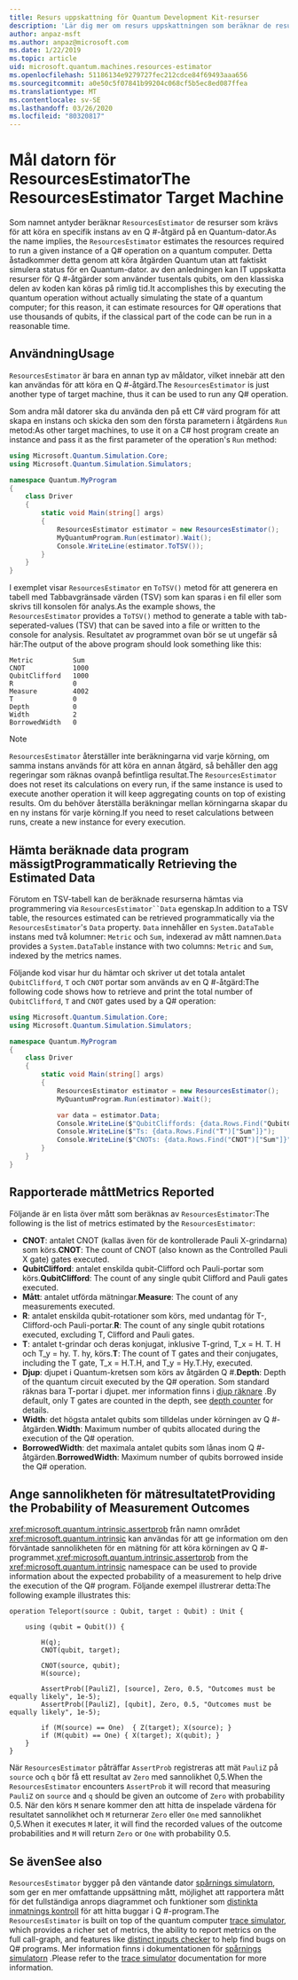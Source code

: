 ```yaml
---
title: Resurs uppskattning för Quantum Development Kit-resurser
description: 'Lär dig mer om resurs uppskattningen som beräknar de resurser som krävs för att köra en specifik instans av en Q #-åtgärd på en Quantum-dator.'
author: anpaz-msft
ms.author: anpaz@microsoft.com
ms.date: 1/22/2019
ms.topic: article
uid: microsoft.quantum.machines.resources-estimator
ms.openlocfilehash: 51186134e9279727fec212cdce84f69493aaa656
ms.sourcegitcommit: a0e50c5f07841b99204c068cf5b5ec8ed087ffea
ms.translationtype: MT
ms.contentlocale: sv-SE
ms.lasthandoff: 03/26/2020
ms.locfileid: "80320817"
---
```

# <a name="the-resourcesestimator-target-machine"></a><span data-ttu-id="aec04-103">Mål datorn för ResourcesEstimator</span><span class="sxs-lookup"><span data-stu-id="aec04-103">The ResourcesEstimator Target Machine</span></span>

<span data-ttu-id="aec04-104">Som namnet antyder beräknar `ResourcesEstimator` de resurser som krävs för att köra en specifik instans av en Q #-åtgärd på en Quantum-dator.</span><span class="sxs-lookup"><span data-stu-id="aec04-104">As the name implies, the `ResourcesEstimator` estimates the resources required to run a given instance of a Q# operation on a quantum computer.</span></span>
<span data-ttu-id="aec04-105">Detta åstadkommer detta genom att köra åtgärden Quantum utan att faktiskt simulera status för en Quantum-dator. av den anledningen kan IT uppskatta resurser för Q #-åtgärder som använder tusentals qubits, om den klassiska delen av koden kan köras på rimlig tid.</span><span class="sxs-lookup"><span data-stu-id="aec04-105">It accomplishes this by executing the quantum operation without actually simulating the state of a quantum computer; for this reason, it can estimate resources for Q# operations that use thousands of qubits, if the classical part of the code can be run in a reasonable time.</span></span>

## <a name="usage"></a><span data-ttu-id="aec04-106">Användning</span><span class="sxs-lookup"><span data-stu-id="aec04-106">Usage</span></span>

<span data-ttu-id="aec04-107">`ResourcesEstimator` är bara en annan typ av måldator, vilket innebär att den kan användas för att köra en Q #-åtgärd.</span><span class="sxs-lookup"><span data-stu-id="aec04-107">The `ResourcesEstimator` is just another type of target machine, thus it can be used to run any Q# operation.</span></span> 

<span data-ttu-id="aec04-108">Som andra mål datorer ska du använda den på ett C# värd program för att skapa en instans och skicka den som den första parametern i åtgärdens `Run` metod:</span><span class="sxs-lookup"><span data-stu-id="aec04-108">As other target machines, to use it on a C# host program create an instance and pass it as the first parameter of the operation's `Run` method:</span></span>

```csharp
using Microsoft.Quantum.Simulation.Core;
using Microsoft.Quantum.Simulation.Simulators;

namespace Quantum.MyProgram
{
    class Driver
    {
        static void Main(string[] args)
        {
            ResourcesEstimator estimator = new ResourcesEstimator();
            MyQuantumProgram.Run(estimator).Wait();
            Console.WriteLine(estimator.ToTSV());
        }
    }
}
```

<span data-ttu-id="aec04-109">I exemplet visar `ResourcesEstimator` en `ToTSV()` metod för att generera en tabell med Tabbavgränsade värden (TSV) som kan sparas i en fil eller som skrivs till konsolen för analys.</span><span class="sxs-lookup"><span data-stu-id="aec04-109">As the example shows, the `ResourcesEstimator` provides a `ToTSV()` method to generate a table with tab-seperated-values (TSV) that can be saved into a file or written to the console for analysis.</span></span> <span data-ttu-id="aec04-110">Resultatet av programmet ovan bör se ut ungefär så här:</span><span class="sxs-lookup"><span data-stu-id="aec04-110">The output of the above program should look something like this:</span></span>

```Output
Metric          Sum
CNOT            1000
QubitClifford   1000
R               0
Measure         4002
T               0
Depth           0
Width           2
BorrowedWidth   0
```

> [!NOTE]
> <span data-ttu-id="aec04-111">`ResourcesEstimator` återställer inte beräkningarna vid varje körning, om samma instans används för att köra en annan åtgärd, så behåller den agg regeringar som räknas ovanpå befintliga resultat.</span><span class="sxs-lookup"><span data-stu-id="aec04-111">The `ResourcesEstimator` does not reset its calculations on every run, if the same instance is used to execute another operation it will keep aggregating counts on top of existing results.</span></span>
> <span data-ttu-id="aec04-112">Om du behöver återställa beräkningar mellan körningarna skapar du en ny instans för varje körning.</span><span class="sxs-lookup"><span data-stu-id="aec04-112">If you need to reset calculations between runs, create a new instance for every execution.</span></span>


## <a name="programmatically-retrieving-the-estimated-data"></a><span data-ttu-id="aec04-113">Hämta beräknade data program mässigt</span><span class="sxs-lookup"><span data-stu-id="aec04-113">Programmatically Retrieving the Estimated Data</span></span>

<span data-ttu-id="aec04-114">Förutom en TSV-tabell kan de beräknade resurserna hämtas via programmering via `ResourcesEstimator``Data` egenskap.</span><span class="sxs-lookup"><span data-stu-id="aec04-114">In addition to a TSV table, the resources estimated can be retrieved programmatically via the `ResourcesEstimator`'s `Data` property.</span></span> <span data-ttu-id="aec04-115">`Data` innehåller en `System.DataTable` instans med två kolumner: `Metric` och `Sum`, indexerad av mått namnen.</span><span class="sxs-lookup"><span data-stu-id="aec04-115">`Data` provides a `System.DataTable` instance with two columns: `Metric` and `Sum`, indexed by the metrics names.</span></span>

<span data-ttu-id="aec04-116">Följande kod visar hur du hämtar och skriver ut det totala antalet `QubitClifford`, `T` och `CNOT` portar som används av en Q #-åtgärd:</span><span class="sxs-lookup"><span data-stu-id="aec04-116">The following code shows how to retrieve and print the total number of `QubitClifford`, `T` and `CNOT` gates used by a Q# operation:</span></span>

```csharp
using Microsoft.Quantum.Simulation.Core;
using Microsoft.Quantum.Simulation.Simulators;

namespace Quantum.MyProgram
{
    class Driver
    {
        static void Main(string[] args)
        {
            ResourcesEstimator estimator = new ResourcesEstimator();
            MyQuantumProgram.Run(estimator).Wait();

            var data = estimator.Data;
            Console.WriteLine($"QubitCliffords: {data.Rows.Find("QubitClifford")["Sum"]}");
            Console.WriteLine($"Ts: {data.Rows.Find("T")["Sum"]}");
            Console.WriteLine($"CNOTs: {data.Rows.Find("CNOT")["Sum"]}");
        }
    }
}
```

## <a name="metrics-reported"></a><span data-ttu-id="aec04-117">Rapporterade mått</span><span class="sxs-lookup"><span data-stu-id="aec04-117">Metrics Reported</span></span>

<span data-ttu-id="aec04-118">Följande är en lista över mått som beräknas av `ResourcesEstimator`:</span><span class="sxs-lookup"><span data-stu-id="aec04-118">The following is the list of metrics estimated by the `ResourcesEstimator`:</span></span>

* <span data-ttu-id="aec04-119">__CNOT__: antalet CNOT (kallas även för de kontrollerade Pauli X-grindarna) som körs.</span><span class="sxs-lookup"><span data-stu-id="aec04-119">__CNOT__: The count of CNOT (also known as the Controlled Pauli X gate) gates executed.</span></span>
* <span data-ttu-id="aec04-120">__QubitClifford__: antalet enskilda qubit-Clifford och Pauli-portar som körs.</span><span class="sxs-lookup"><span data-stu-id="aec04-120">__QubitClifford__: The count of any single qubit Clifford and Pauli gates executed.</span></span>
* <span data-ttu-id="aec04-121">__Mått__: antalet utförda mätningar.</span><span class="sxs-lookup"><span data-stu-id="aec04-121">__Measure__:  The count of any measurements executed.</span></span>
* <span data-ttu-id="aec04-122">__R__: antalet enskilda qubit-rotationer som körs, med undantag för T-, Clifford-och Pauli-portar.</span><span class="sxs-lookup"><span data-stu-id="aec04-122">__R__: The count of any single qubit rotations executed, excluding T, Clifford and Pauli gates.</span></span>
* <span data-ttu-id="aec04-123">__T__: antalet t-grindar och deras konjugat, inklusive T-grind, T_x = H. T. H och T_y = hy. T. hy, körs.</span><span class="sxs-lookup"><span data-stu-id="aec04-123">__T__: The count of T gates and their conjugates, including the T gate, T_x = H.T.H, and T_y = Hy.T.Hy, executed.</span></span>
* <span data-ttu-id="aec04-124">__Djup__: djupet i Quantum-kretsen som körs av åtgärden Q #.</span><span class="sxs-lookup"><span data-stu-id="aec04-124">__Depth__: Depth of the quantum circuit executed by the Q# operation.</span></span> <span data-ttu-id="aec04-125">Som standard räknas bara T-portar i djupet. mer information finns i [djup räknare](xref:microsoft.quantum.machines.qc-trace-simulator.depth-counter) .</span><span class="sxs-lookup"><span data-stu-id="aec04-125">By default, only T gates are counted in the depth, see [depth counter](xref:microsoft.quantum.machines.qc-trace-simulator.depth-counter) for details.</span></span>
* <span data-ttu-id="aec04-126">__Width__: det högsta antalet qubits som tilldelas under körningen av Q #-åtgärden.</span><span class="sxs-lookup"><span data-stu-id="aec04-126">__Width__: Maximum number of qubits allocated during the execution of the Q# operation.</span></span>
* <span data-ttu-id="aec04-127">__BorrowedWidth__: det maximala antalet qubits som lånas inom Q #-åtgärden.</span><span class="sxs-lookup"><span data-stu-id="aec04-127">__BorrowedWidth__: Maximum number of qubits borrowed inside the Q# operation.</span></span>


## <a name="providing-the-probability-of-measurement-outcomes"></a><span data-ttu-id="aec04-128">Ange sannolikheten för mätresultatet</span><span class="sxs-lookup"><span data-stu-id="aec04-128">Providing the Probability of Measurement Outcomes</span></span>

<span data-ttu-id="aec04-129"><xref:microsoft.quantum.intrinsic.assertprob> från namn området <xref:microsoft.quantum.intrinsic> kan användas för att ge information om den förväntade sannolikheten för en mätning för att köra körningen av Q #-programmet.</span><span class="sxs-lookup"><span data-stu-id="aec04-129"><xref:microsoft.quantum.intrinsic.assertprob> from the <xref:microsoft.quantum.intrinsic> namespace can be used to provide information about the expected probability of a measurement to help drive the execution of the Q# program.</span></span> <span data-ttu-id="aec04-130">Följande exempel illustrerar detta:</span><span class="sxs-lookup"><span data-stu-id="aec04-130">The following example illustrates this:</span></span>

```qsharp
operation Teleport(source : Qubit, target : Qubit) : Unit {

    using (qubit = Qubit()) {

        H(q);
        CNOT(qubit, target);

        CNOT(source, qubit);
        H(source);

        AssertProb([PauliZ], [source], Zero, 0.5, "Outcomes must be equally likely", 1e-5);
        AssertProb([PauliZ], [qubit], Zero, 0.5, "Outcomes must be equally likely", 1e-5);

        if (M(source) == One)  { Z(target); X(source); }
        if (M(qubit) == One) { X(target); X(qubit); }
    }
}
```

<span data-ttu-id="aec04-131">När `ResourcesEstimator` påträffar `AssertProb` registreras att mät `PauliZ` på `source` och `q` bör få ett resultat av `Zero` med sannolikhet 0,5.</span><span class="sxs-lookup"><span data-stu-id="aec04-131">When the `ResourcesEstimator` encounters `AssertProb` it will record that measuring `PauliZ` on `source` and `q` should be given an outcome of `Zero` with probability 0.5.</span></span> <span data-ttu-id="aec04-132">När den körs `M` senare kommer den att hitta de inspelade värdena för resultatet sannolikhet och `M` returnerar `Zero` eller `One` med sannolikhet 0,5.</span><span class="sxs-lookup"><span data-stu-id="aec04-132">When it executes `M` later, it will find the recorded values of the outcome probabilities and `M` will return `Zero` or `One` with probability 0.5.</span></span>


## <a name="see-also"></a><span data-ttu-id="aec04-133">Se även</span><span class="sxs-lookup"><span data-stu-id="aec04-133">See also</span></span>

<span data-ttu-id="aec04-134">`ResourcesEstimator` bygger på den väntande dator [spårnings simulatorn](xref:microsoft.quantum.machines.qc-trace-simulator.intro), som ger en mer omfattande uppsättning mått, möjlighet att rapportera mått för det fullständiga anrops diagrammet och funktioner som [distinkta inmatnings kontroll](xref:microsoft.quantum.machines.qc-trace-simulator.distinct-inputs) för att hitta buggar i Q #-program.</span><span class="sxs-lookup"><span data-stu-id="aec04-134">The `ResourcesEstimator` is built on top of the quantum computer [trace simulator](xref:microsoft.quantum.machines.qc-trace-simulator.intro), which provides a richer set of metrics, the ability to report metrics on the full call-graph, and features like [distinct inputs checker](xref:microsoft.quantum.machines.qc-trace-simulator.distinct-inputs) to help find bugs on Q# programs.</span></span> <span data-ttu-id="aec04-135">Mer information finns i dokumentationen för [spårnings simulatorn](xref:microsoft.quantum.machines.qc-trace-simulator.intro) .</span><span class="sxs-lookup"><span data-stu-id="aec04-135">Please refer to the [trace simulator](xref:microsoft.quantum.machines.qc-trace-simulator.intro) documentation for more information.</span></span>

